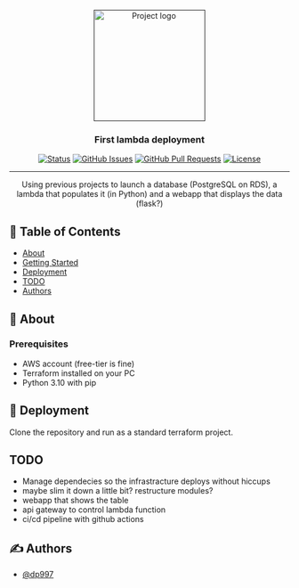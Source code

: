 <p align="center">
  <a href="" rel="noopener">
 <img width=200px height=200px src="https://i.imgur.com/6wj0hh6.jpg" alt="Project logo"></a>
</p>

<h3 align="center">First lambda deployment</h3>

<div align="center">

[![Status](https://img.shields.io/badge/status-active-success.svg)]()
[![GitHub Issues](https://img.shields.io/github/issues/kylelobo/The-Documentation-Compendium.svg)](https://github.com/kylelobo/The-Documentation-Compendium/issues)
[![GitHub Pull Requests](https://img.shields.io/github/issues-pr/kylelobo/The-Documentation-Compendium.svg)](https://github.com/kylelobo/The-Documentation-Compendium/pulls)
[![License](https://img.shields.io/badge/license-MIT-blue.svg)](/LICENSE)

</div>

---

<p align="center"> 
    Using previous projects to launch a database (PostgreSQL on RDS), a lambda that populates it (in Python) and a webapp that displays the data (flask?)
    <br> 
</p>

## 📝 Table of Contents

- [About](#about)
- [Getting Started](#getting_started)
- [Deployment](#deployment)
- [TODO](../TODO.md)
- [Authors](#authors)

## 🧐 About <a name = "about"></a>


### Prerequisites

* AWS account (free-tier is fine)
* Terraform installed on your PC
* Python 3.10 with pip


## 🚀 Deployment <a name = "deployment"></a>

Clone the repository and run as a standard terraform project.

## TODO

* Manage dependecies so the infrastracture deploys without hiccups
* maybe slim it down a little bit? restructure modules?
* webapp that shows the table
* api gateway to control lambda function
* ci/cd pipeline with github actions

## ✍️ Authors <a name = "authors"></a>

- [@dp997](https://github.com/dp997)


